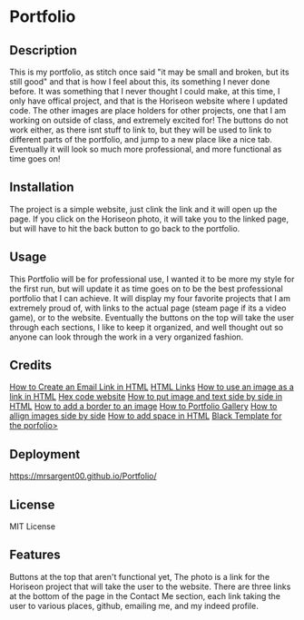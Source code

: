 # Portfolio

## Description

This is my portfolio, as stitch once said "it may be small and broken, but its still good" and that is how I feel about this, its something I never done before. It was something that I never thought I could make, at this time, I only have offical project, and that is the Horiseon website where I updated code. The other images are place holders for other projects, one that I am working on outside of class, and extremely excited for! The buttons do not work either, as there isnt stuff to link to, but they will be used to link to different parts of the portfolio, and jump to a new place like a nice tab. Eventually it will look so much more professional, and more functional as time goes on!


## Installation

The project is a simple website, just clink the link and it will open up the page. If you click on the Horiseon photo, it will take you to the linked page, but will have to hit the back button to go back to the portfolio.

## Usage

This Portfolio will be for professional use, I wanted it to be more my style for the first run, but will update it as time goes on to be the best professional portfolio that I can achieve. It will display my four favorite projects that I am extremely proud of, with links to the actual page (steam page if its a video game), or to the website. Eventually the buttons on the top will take the user through each sections, I like to keep it organized, and well thought out so anyone can look through the work in a very organized fashion.
## Credits

<a href="https://www.wikihow.com/Create-an-Email-Link-in-HTML">How to Create an Email Link in HTML</a>
<a href="https://www.w3schools.com/html/html_links.asp">HTML Links</a>
<a href="https://www.tutorialspoint.com/How-to-use-an-image-as-a-link-in-HTML">How to use an image as a link in HTML</a>
<a href="https://htmlcolorcodes.com/">Hex code website</a>
<a href="https://codedamn.com/news/frontend/how-to-put-image-and-text-side-by-side-in-html">How to put image and text side by side in HTML</a>
<a href="https://www.w3schools.com/howto/howto_css_border_image.asp">How to add a border to an image</a>
<a href="https://www.w3schools.com/howto/howto_css_portfolio_gallery.asp">How to Portfolio Gallery</a>
<a href="https://www.w3schools.com/howto/howto_css_images_side_by_side.asp">How to allign images side by side</a>
<a href="https://www.teachucomp.com/add-space-in-html-tutorial/#:~:text=Since%20there%20is%20no%20blank,five%20times%20between%20the%20words.">How to add space in HTML</a>
<a href="https://www.w3schools.com/w3css/tryit.asp?filename=tryw3css_templates_dark_portfolio&stacked=h"> Black Template for the porfolio></a>

## Deployment

https://mrsargent00.github.io/Portfolio/

## License

MIT License

## Features

Buttons at the top that aren't functional yet, The photo is a link for the Horiseon project that will take the user to the website. There are three links at the bottom of the page in the Contact Me section, each link taking the user to various places, github, emailing me, and my indeed profile.
